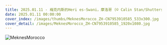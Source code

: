 ```yaml
---
title: 2025.01.11 - 梅克内斯的Heri es-Swani，摩洛哥 (© Calin Stan/Shutterstock)
date: 2025.01.11 00:00:00
cover_index: /images/thumbs/MeknesMorocco_ZH-CN7953910585_533x300.jpg
cover_detail: /images/MeknesMorocco_ZH-CN7953910585_1920x1080.jpg
---
```


![MeknesMorocco](/images/MeknesMorocco_ZH-CN7953910585_1920x1080.jpg)
